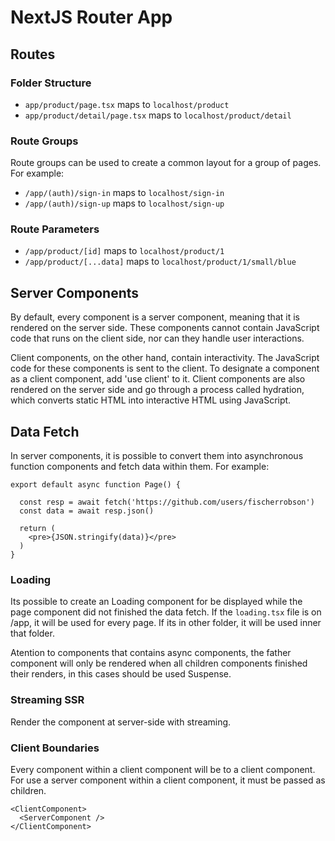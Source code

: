 # NextJS Router App

## Routes

### Folder Structure

- `app/product/page.tsx` maps to `localhost/product`
- `app/product/detail/page.tsx` maps to `localhost/product/detail`

### Route Groups

Route groups can be used to create a common layout for a group of pages. For example:

- `/app/(auth)/sign-in` maps to `localhost/sign-in`
- `/app/(auth)/sign-up` maps to `localhost/sign-up`

### Route Parameters

- `/app/product/[id]` maps to `localhost/product/1`
- `/app/product/[...data]` maps to `localhost/product/1/small/blue`


## Server Components

By default, every component is a server component, meaning that it is rendered on the server side. These components cannot contain JavaScript code that runs on the client side, nor can they handle user interactions.

Client components, on the other hand, contain interactivity. The JavaScript code for these components is sent to the client. To designate a component as a client component, add 'use client' to it. Client components are also rendered on the server side and go through a process called hydration, which converts static HTML into interactive HTML using JavaScript.

## Data Fetch

In server components, it is possible to convert them into asynchronous function components and fetch data within them. For example:

```tsx
export default async function Page() {

  const resp = await fetch('https://github.com/users/fischerrobson')
  const data = await resp.json()

  return (
    <pre>{JSON.stringify(data)}</pre>
  )
}
```

### Loading

Its possible to create an Loading component for be displayed while the page component did not finished the data fetch. If the `loading.tsx` file is on /app,
it will be used for every page. If its in other folder, it will be used inner that folder.

Atention to components that contains async components, the father component will only be rendered when all children components finished their renders, in this cases should be used Suspense.

### Streaming SSR

Render the component at server-side with streaming.

### Client Boundaries

Every component within a client component will be to a client component.
For use a server component within a client component, it must be passed as children.

```tsx
<ClientComponent>
  <ServerComponent />
</ClientComponent>
```